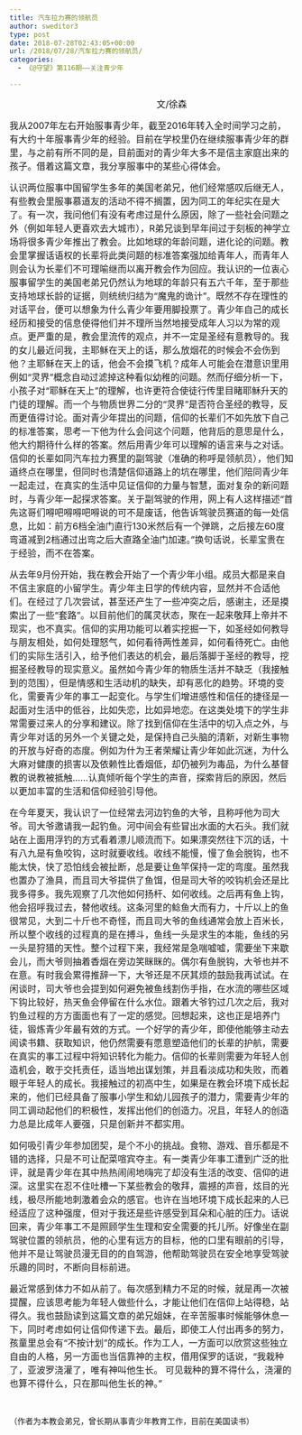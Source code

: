 ```yaml
---
title: 汽车拉力赛的领航员
author: sweditor3
type: post
date: 2018-07-28T02:43:05+00:00
url: /2018/07/28/汽车拉力赛的领航员/
categories:
  - 《@守望》第116期——关注青少年

---
```

<span style="font-size: 12pt;">                                                          文/徐森</span>

<span style="font-size: 12pt;">我从2007年左右开始服事青少年，截至2016年转入全时间学习之前，有大约十年服事青少年的经验。目前在学校里仍在继续服事青少年的群里，与之前有所不同的是，目前面对的青少年大多不是信主家庭出来的孩子。借着这篇文章，我分享服事中的某些心得体会。</span>

<span style="font-size: 12pt;">认识两位服事中国留学生多年的美国老弟兄，他们经常感叹后继无人，有些教会里服事慕道友的活动不得不搁置，因为同工的年纪实在是大了。有一次，我问他们有没有考虑过是什么原因，除了一些社会问题之外（例如年轻人更喜欢去大城市），R弟兄谈到早年间过于刻板的神学立场将很多青少年推出了教会。比如地球的年龄问题，进化论的问题。教会里掌握话语权的长辈将此类问题的标准答案强加给青年人，而青年人则会认为长辈们不可理喻继而以离开教会作为回应。我认识的一位衷心服事留学生的美国老弟兄仍然认为地球的年龄只有五六千年，至于那些支持地球长龄的证据，则统统归结为“魔鬼的诡计”。既然不存在理性的对话平台，便可以想象为什么青少年要用脚投票了。青少年自己的成长经历和接受的信息使得他们并不理所当然地接受成年人习以为常的观点。更严重的是，教会里流传的观点，并不一定是圣经有意教导的。我的女儿最近问我，主耶稣在天上的话，那么放烟花的时候会不会伤到他？主耶稣在天上的话，他会不会摸飞机？成年人可能会在潜意识里用例如“灵界”概念自动过滤掉这种看似幼稚的问题。然而仔细分析一下，小孩子对“耶稣在天上”的理解，也许更符合使徒行传里目睹耶稣升天的门徒的理解。而一个与物质世界二分的“灵界”是否符合圣经的教导，反而更值得讨论。面对青少年提出的问题，信仰的长辈们不如先放下自己的标准答案，思考一下他为什么会问这个问题，他背后的意思是什么，他大约期待什么样的答案。然后用青少年可以理解的语言来与之对话。信仰的长辈如同汽车拉力赛里的副驾驶（准确的称呼是领航员），他们知道终点在哪里，但同时也清楚信仰道路上的坑在哪里，他们陪同青少年一起走过，在真实的生活中见证信仰的力量与智慧，面对复杂的新问题时，与青少年一起探求答案。关于副驾驶的作用，网上有人这样描述“首先这哥们嘚吧嘚嘚吧嘚说的可不是废话，他告诉驾驶员赛道的每一处信息，比如：前方6档全油门直行130米然后有一个弹跳，之后接左60度弯道减到2档通过出弯之后大直路全油门加速。”换句话说，长辈宝贵在于经验，而不在答案。</span>

<span style="font-size: 12pt;">从去年9月份开始，我在教会开始了一个青少年小组。成员大都是来自不信主家庭的小留学生。青少年主日学的传统内容，显然并不合适他们。在经过了几次尝试，甚至还产生了一些冲突之后，感谢主，还是摸索出了一些“套路”。以目前他们的属灵状态，聚在一起来敬拜上帝并不现实，也不真实。信仰的实用功能可以着实挖掘一下，如圣经如何教导与朋友相处，如何处理怒气，如何看待两性差异，如何看待死亡。由他们的实际生活引入，给予他们表达的机会，最后落脚于圣经的教导，挖掘圣经教导的现实意义。虽然如今青少年的物质生活并不缺乏（我接触到的范围），但是情感和生活动机的缺失，却有恶化的趋势。环境的变化，需要青少年的事工一起变化。与学生们增进感性和信任的捷径是一起面对生活中的低谷，比如失恋，比如异地恋。在这类处境下的学生非常需要过来人的分享和建议。除了找到信仰在生活中的切入点之外，与青少年对话的另外一个关键之处，是保持自己头脑的清新，对新生事物的开放与好奇的态度。例如为什为王者荣耀让青少年如此沉迷，为什么大麻对健康的损害以及依赖性比香烟低，却仍被列为毒品，为什么基督教的说教被抵触……认真倾听每个学生的声音，探索背后的原因，然后以更加丰富的生活和信仰经验引导他。</span>

<span style="font-size: 12pt;">在今年夏天，我认识了一位经常去河边钓鱼的大爷，且称呼他为司大爷。司大爷邀请我一起钓鱼。河中间会有些冒出水面的大石头。我们就站在上面用浮钓的方式看着漂儿顺流而下。如果漂突然往下沉的话，十有八九是有鱼咬钩，这时就要收线。收线不能慢，慢了鱼会脱钩，也不能太快，快了恐怕线会被扯断，总是要让鱼竿保持一定的弯度。虽然我也置办了渔具，而且司大爷提供了鱼饵，但是司大爷的咬钩机会还是比我多得多。我先观察了几次他如何扬杆、如何收线。之后再有鱼上钩，他会招呼我过去，替他收线。这条河里的鲶鱼大而有力，十斤以上的鱼很常见，大到二十斤也不奇怪，而且司大爷的鱼线通常会放上百米长，所以整个收线的过程真的是在搏斗，鱼线一头是求生的本能，鱼线的另一头是狩猎的天性。整个过程下来，我经常是急喘嘘嘘，需要坐下来歇会儿，而大爷则抽着香烟在旁边笑眯眯的。偶尔有鱼脱钩，大爷也并不在意。有时我会累得推辞一下，大爷还是不厌其烦的鼓励我再试试。在闲谈时，司大爷也会提到如何避免被鱼线割伤手指，在水流的哪些区域下钩比较好，热天鱼会停留在什么水位。跟着大爷钓过几次之后，我对钓鱼过程的方方面面也有了一定的感觉。回想起来，这也正是培养门徒，锻炼青少年最有效的方式。一个好学的青少年，即使他能够主动去阅读书籍、获取知识，他仍然需要有愿意塑造他们的长辈的护航，需要在真实的事工过程中将知识转化为能力。信仰的长辈则需要为年轻人创造机会，敢于交托责任，适当地出谋划策，并且看淡成功和失败，而着眼于年轻人的成长。我接触过的初高中生，如果是在教会环境下成长起来的，他们已经具备了服事小学生和幼儿园孩子的潜力，需要青少年的同工调动起他们的积极性，发挥出他们的创造力。况且，年轻人的创造力总是比成年人要强，只是创新并不都实用。</span>

<span style="font-size: 12pt;">如何吸引青少年参加团契，是个不小的挑战。食物、游戏、音乐都是不错的选择，只是不可让配菜喧宾夺主。有一类青少年事工遭到广泛的批评，就是青少年在其中热热闹闹地嗨完了却没有生活的改变、信仰的进深。这里实在忍不住吐槽一下某些教会的敬拜，震撼的声音，炫目的光线，极尽所能地刺激着会众的感官。也许在当地环境下成长起来的人已经适应了这种强度，但对于我还是些许感受到耳朵和心脏的压力。话说回来，青少年事工不是照顾学生生理和安全需要的托儿所。好像坐在副驾驶位置的领航员，他的心里有远方的目标，他的口里有眼前的引导，他并不是让驾驶员漫无目的的自驾游，他帮助驾驶员在安全地享受驾驶乐趣的同时，不断向目标前进。</span>

<span style="font-size: 12pt;">最近常感到体力不如从前了。每次感到精力不足的时候，就是再一次被提醒，应该思考能为年轻人做些什么，才能让他们在信仰上站得稳，站得久。我也鼓励读到这篇文章的弟兄姐妹，在辛苦服事时候能够休息一下，同时考虑如何让信仰传递下去。最后，即使工人付出再多的努力，孩童里总会有“不按计划”的成长。作为工人，一方面可以欣赏这些独立自由的人格，另一方面也当信靠神的主权，借用保罗的话说，“我栽种了，亚波罗浇灌了，唯有神叫他生长。 可见栽种的算不得什么，浇灌的也算不得什么，只在那叫他生长的神。”</span>

&nbsp;

（作者为本教会弟兄，曾长期从事青少年教育工作，目前在美国读书）